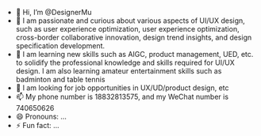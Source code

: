 - 👋 Hi, I’m @DesignerMu
- 👀 I am passionate and curious about various aspects of UI/UX design, such as user experience optimization, user experience optimization, cross-border collaborative innovation, design trend insights, and design specification development.
- 🌱 I am learning new skills such as AIGC, product management, UED, etc. to solidify the professional knowledge and skills required for UI/UX design. I am also learning amateur entertainment skills such as badminton and table tennis
- 💞️ I am looking for job opportunities in UX/UD/product design, etc
- 📫 My phone number is 18832813575, and my WeChat number is 740650626
- 😄 Pronouns: ...
- ⚡ Fun fact: ...

<!---
DesignerMu/DesignerMu is a ✨ special ✨ repository because its `README.md` (this file) appears on your GitHub profile.
You can click the Preview link to take a look at your changes.
--->
